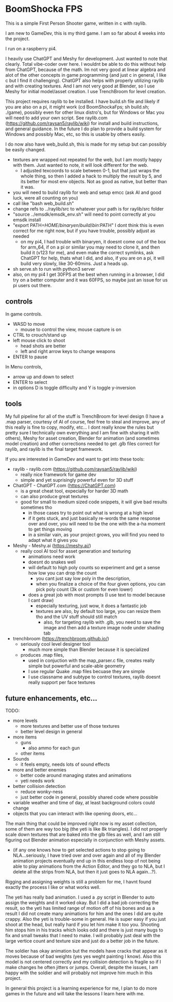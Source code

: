 # BoomShocka FPS

This is a simple First Person Shooter game, written in c with raylib.

I am new to GameDev, this is my third game. I am so far about 4 weeks into the project.

I run on a raspberry pi4.

I heavily use ChatGPT and Meshy for development. Just wanted to note that clearly. Total vibe-coder over here.
I wouldnt be able to do this without help from ChatGPT, because of the math. Im not very good at linear algebra and
alot of the other concepts in game programming (and just c in general, I like c but I find it challenging).
ChatGPT also helps with properly utilizing raylib and with creating textures. 
And I am not very good at Blender, so I use Meshy for initial model/asset creation.
I use TrenchBroom for level creation.

This project requires raylib to be installed.
 I have build.sh file and likely if you are also on a pi, it might work 
 (cd BoomShockaFps; sh build.sh; ./game),
 possibly even for other linux distro's, but for Windows or Mac you will need to add your own script.
 See raylib.com (https://github.com/raysan5/raylib/wiki) for install and build instructions, and general guidance. 
 In the future I do plan to provide a build system for Windows and possibly Mac, etc, so this is usable by others easily.

 I do now also have web_build.sh, this is made for my setup but can possibly be easily changed.
  - textures are wrapped not repeated for the web, but I am mostly happy with them. Just wanted to note, it will look different for the web.
    - I adjusted texcoords to scale between 0-1, but that just wraps the whole thing, so then I added a hack to multiply the result by 5, and its better for most env objects. Not as good as native, but better than it was.
  - you will need to build raylib for web and setup emcc (ask AI and good luck, were all counting on you)
  - call like "bash web_build.sh"
  - change refs to ../raylib/src to whatever your path is for raylib/src folder
  - "source ../emsdk/emsdk_env.sh" will need to point correctly at you emsdk install
  - "export PATH=$HOME/binaryen/build/bin:$PATH" I dont think this is even correct for me right now, but if you have trouble, possibly adjust as needed
    - on my pi4, I had trouble with binaryen, it doesnt come out of the box for arm_64, if on a pi or similar you may need to clone it, and then build it (v123 for me), and even make the correct symlinks, ask ChatGPT for help, thats what I did, and also, if you are on a pi, it will build very slowly, like 30-60mins. Just a heads up.
  - sh serve.sh to run with python3 server
  - also, on my pi4 I get 30FPS at the best when running in a browser, I did try on a better computer and it was 60FPS, so maybe just an issue for us pi users out there.

## controls

In game controls.
  - WASD to move
    - mouse to control the view, mouse capture is on
  - CTRL to crouch/stand up
  - left mouse click to shoot
    - head shots are better
    - left and right arrow keys to change weapons
  - ENTER to pause

In Menu controls,
 - arrow up and down to select
 - ENTER to select
 - in options D is toggle difficulty and Y is toggle y-inversion

## tools

My full pipeline for all of the stuff is TrenchBroom for level design 
(I have a .map parser, courtesy of AI of course, feel free to steal and improve, any of this really is fine to copy, modify, etc... 
I dont really know the rules but pretty sure I technically own everything and I am fine with sharing it with others),
Meshy for asset creation, Blender for animation (and sometimes model creation) and other corrections needed to get .glb files correct for raylib, and raylib is the final target framework. 

If you are interested in GameDev and want to get into these tools:
 - raylib - raylib.com (https://github.com/raysan5/raylib/wiki)
    - really nice framework for game dev
    - simple and yet suprisingly powerful even for 3D stuff
 - ChatGPT - ChatGPT.com (https://ChatGPT.com)
    - is a great cheat tool, expecially for harder 3D math
    - can also produce great textures
    - good for small to medium sized code snippets, it will give bad results sometimes tho
        - in those cases try to point out what is wrong at a high level
        - if it gets stuck, and just basically re-words the same response over and over, you will need to be the one with the a-ha moment to get things moving
        - in a similar vain, as your project grows, you will find you need to adapt what it gives you
 - Meshy - Meshy.ai (https://meshy.ai/)
    - really cool AI tool for asset generation and texturing
        - animations need work
        - doesnt do snakes well
        - will default to high poly counts so experiment and get a sense how low you can drop the count
            - you cant just say low poly in the description, 
            - when you finalize a choice of the four given options, you can pick poly count (3k or custom for even lower) 
        - does a great job with most prompts (I use text to model because I cant draw)
            - especially texturing, just wow, it does a fantastic job
            - textures are also, by default too large, you can resize them tho and the UV stuff should still match
                - also, for targeting raylib with .glb, you need to save the image and then add a texture image node under shading tab
 - trenchbroom (https://trenchbroom.github.io/)
    - seriously cool level designer tool
        - much more simple than Blender because it is specialized
    - produces .map files, 
        - used in conjuction with the map_parser.c file, creates really simple but powerful and scale-able geometry
        - I use regular Quake .map files becuase they are simple
        - I use classname and subtype to control textures, raylib doesnt really support per face textures

## future enhancements, etc...

 TODO:
  - more levels
    - more textures and better use of those textures
    - better level design in general
  - more items
    - guns
        - also ammo for each gun
    - other items
  - Sounds
    - it feels empty, needs lots of sound effects
  - more and better enemies
    - better code around managing states and animations
    - yeti needs work
  - better collision detection
    - reduce wonky-ness
    - just better code in general, possibly shared code where possible
  - variable weather and time of day, at least background colors could change
  - objects that you can interact with like opening doors, etc...

The main thing that could be improved right now is my asset collection, 
some of them are way too big (the yeti is like 8k triangles).
I did not properly scale down textures that are baked into the glb files as well, and I am still figuring out Blender animation
especially in conjunction with Meshy assets.
  - (if any one knows how to get selected actions to stop going to NLA...seriously, I have tried over and over again and all of my Blender animation projects eventually end up in this endless loop of not being able to play animations from the Action Editor, and they go to NLA, but I delete all the strips from NLA, but then it just goes to NLA again...?). 
  
Rigging and assigning weights is still a problem for me, I havnt found exactly the process I like or what works well. 
 
 The yeti has really bad animation. I used a .py script in Blender to auto assign the weights and it worked okay. But I did a bad job correcting the result, so the yeti has limited range of motion off of his bones and as a result I did not create many animations for him and the ones I did are quite crappy. Also the yeti is trouble-some in general. He is super easy if you just shoot at the head, but really hard if you let him make it too you. Shooting him stops him in his tracks which looks odd and there is just many bugs to fix and small tweaks that I need to make. I will probably just deal with the large vertice count and texture size and just do a better job in the future.
 
 The soldier has okay animation but the models have cracks that appear as it moves because of bad weights (yes yes weght painting I know).
 Also this model is not centered correctly and my collision detection is fragile so if I make changes he often jitters or jumps.
 Overall, despite the issues, I am happy with the soldier and will probably not improve him much in this project.

 In general this project is a learning experience for me, I plan to do more games in the future and will take the lessons I learn here with me.